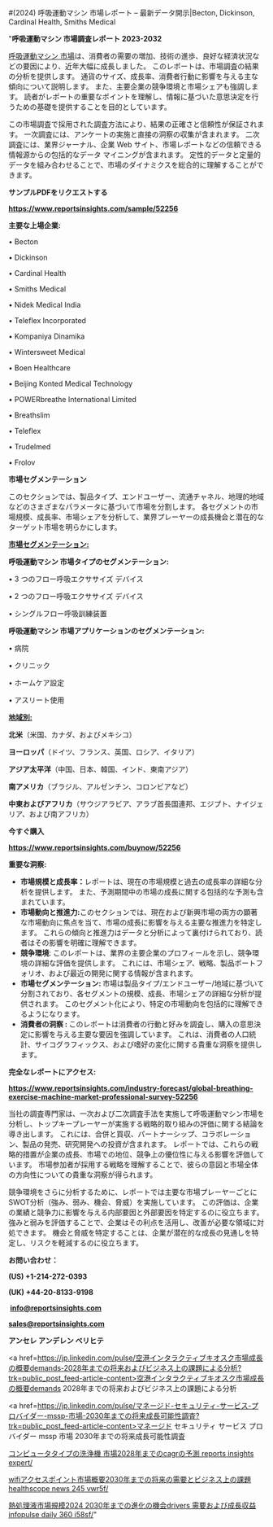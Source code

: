 #(2024) 呼吸運動マシン 市場レポート – 最新データ開示|Becton, Dickinson, Cardinal Health, Smiths Medical

"<strong>呼吸運動マシン 市場調査レポート 2023-2032</strong>

<a href=https://www.reportsinsights.com/sample/52256>呼吸運動マシン 市場</a>は、消費者の需要の増加、技術の進歩、良好な経済状況などの要因により、近年大幅に成長しました。 このレポートは、市場調査の結果の分析を提供します。 通貨のサイズ、成長率、消費者行動に影響を与える主な傾向について説明します。 また、主要企業の競争環境と市場シェアも強調します。 読者がレポートの重要なポイントを理解し、情報に基づいた意思決定を行うための基礎を提供することを目的としています。

この市場調査で採用された調査方法により、結果の正確さと信頼性が保証されます。 一次調査には、アンケートの実施と直接の洞察の収集が含まれます。 二次調査には、業界ジャーナル、企業 Web サイト、市場レポートなどの信頼できる情報源からの包括的なデータ マイニングが含まれます。 定性的データと定量的データを組み合わせることで、市場のダイナミクスを総合的に理解することができます。

<strong><b>サンプルPDFをリクエストする</b></strong>

<a href=https://www.reportsinsights.com/sample/52256><strong><u>https://www.reportsinsights.com/sample/52256</u></strong></a>

<strong>主要な上場企業:</strong>

• Becton

• Dickinson

• Cardinal Health

• Smiths Medical

• Nidek Medical India

• Teleflex Incorporated

• Kompaniya Dinamika

• Wintersweet Medical

• Boen Healthcare

• Beijing Konted Medical Technology

• POWERbreathe International Limited

• Breathslim

• Teleflex

• Trudelmed

• Frolov

<strong>市場セグメンテーション</strong>

このセクションでは、製品タイプ、エンドユーザー、流通チャネル、地理的地域などのさまざまなパラメータに基づいて市場を分割します。 各セグメントの市場規模、成長率、市場シェアを分析して、業界プレーヤーの成長機会と潜在的なターゲット市場を明らかにします。

<strong><u>市場セグメンテーション</u></strong><strong><u>:</u></strong>

<strong>呼吸運動マシン 市場タイプのセグメンテーション:</strong>

• 3 つのフロー呼吸エクササイズ デバイス

• 2 つのフロー呼吸エクササイズ デバイス

• シングルフロー呼吸訓練装置

<strong>呼吸運動マシン 市場アプリケーションのセグメンテーション:</strong>

• 病院

• クリニック

• ホームケア設定

• アスリート使用

<strong><u>地域別</u></strong><strong><u>:</u></strong>

<strong>北米</strong>（米国、カナダ、およびメキシコ）

<strong>ヨーロッパ</strong>（ドイツ、フランス、英国、ロシア、イタリア）

<strong>アジア太平洋</strong>（中国、日本、韓国、インド、東南アジア）

<strong>南アメリカ</strong>（ブラジル、アルゼンチン、コロンビアなど）

<strong>中東およびアフリカ</strong>（サウジアラビア、アラブ首長国連邦、エジプト、ナイジェリア、および南アフリカ）

<strong>今すぐ購入</strong>

<a href=https://www.reportsinsights.com/buynow/52256><strong><u>https://www.reportsinsights.com/buynow/52256</u></strong></a>

<strong>重要な洞察:</strong>
<ul>
  <li><strong>市場規模と成長率：</strong>レポートは、現在の市場規模と過去の成長率の詳細な分析を提供します。 また、予測期間中の市場の成長に関する包括的な予測も含まれています。</li>
  <li><strong>市場動向と推進力:</strong>このセクションでは、現在および新興市場の両方の顕著な市場動向に焦点を当て、市場の成長に影響を与える主要な推進力を特定します。 これらの傾向と推進力はデータと分析によって裏付けられており、読者はその影響を明確に理解できます。</li>
  <li><strong>競争環境</strong>: このレポートは、業界の主要企業のプロフィールを示し、競争環境の詳細な評価を提供します。 これには、市場シェア、戦略、製品ポートフォリオ、および最近の開発に関する情報が含まれます。</li>
  <li><strong>市場セグメンテーション: </strong>市場は製品タイプ/エンドユーザー/地域に基づいて分割されており、各セグメントの規模、成長、市場シェアの詳細な分析が提供されます。 このセグメント化により、特定の市場動向を包括的に理解できるようになります。</li>
  <li><strong>消費者の洞察 : </strong>このレポートは消費者の行動と好みを調査し、購入の意思決定に影響を与える主要な要因を強調しています。 これは、消費者の人口統計、サイコグラフィックス、および嗜好の変化に関する貴重な洞察を提供します。</li>
</ul>
<strong>完全なレポートにアクセス:</strong>

<a href=https://www.reportsinsights.com/industry-forecast/global-breathing-exercise-machine-market-professional-survey-52256><strong><u><b>https://www.reportsinsights.com/industry-forecast/global-breathing-exercise-machine-market-professional-survey-52256</b></u></strong></a>

当社の調査専門家は、一次および二次調査手法を実施して呼吸運動マシン市場を分析し、トップキープレーヤーが実施する戦略的取り組みの評価に関する結論を導き出します。 これには、合併と買収、パートナーシップ、コラボレーション、製品の発売、研究開発への投資が含まれます。 レポートでは、これらの戦略的措置が企業の成長、市場での地位、競争上の優位性に与える影響を評価しています。 市場参加者が採用する戦略を理解することで、彼らの意図と市場全体の方向性についての貴重な洞察が得られます。

競争環境をさらに分析するために、レポートでは主要な市場プレーヤーごとにSWOT分析（強み、弱み、機会、脅威）を実施しています。 この評価は、企業の業績と競争力に影響を与える内部要因と外部要因を特定するのに役立ちます。 強みと弱みを評価することで、企業はその利点を活用し、改善が必要な領域に対処できます。 機会と脅威を特定することは、企業が潜在的な成長の見通しを特定し、リスクを軽減するのに役立ちます。

<strong>お問い合わせ：</strong>

<strong>(US) +1-214-272-0393</strong>

<strong>(UK) +44-20-8133-9198</strong>

<strong> </strong><a href=info@reportsinsights.com><strong><u>info@reportsinsights.com</u></strong></a>

<a href=sales@reportsinsights.com><strong><u>sales@reportsinsights.com</u></strong></a>

<strong>アンセレ アンデレン ベリヒテ</strong>

<a href=https://jp.linkedin.com/pulse/空港インタラクティブキオスク市場成長の概要demands-2028年までの将来およびビジネス上の課題による分析?trk=public_post_feed-article-content>空港インタラクティブキオスク市場成長の概要demands 2028年までの将来およびビジネス上の課題による分析</a>

<a href=https://jp.linkedin.com/pulse/マネージド-セキュリティ-サービス-プロバイダー-mssp-市場-2030年までの将来成長可能性調査?trk=public_post_feed-article-content>マネージド セキュリティ サービス プロバイダー mssp 市場 2030年までの将来成長可能性調査</a>

<a href=https://www.linkedin.com/pulse/コンピュータタイプの洗浄機-市場2028年までのcagrの予測-reports-insights-expert/>コンピュータタイプの洗浄機 市場2028年までのcagrの予測 reports insights expert/</a>

<a href=https://www.linkedin.com/pulse/wifiアクセスポイント市場概要2030年までの将来の需要とビジネス上の課題-healthscope-news-245-vwr5f/>wifiアクセスポイント市場概要2030年までの将来の需要とビジネス上の課題 healthscope news 245 vwr5f/</a>

<a href=https://www.linkedin.com/pulse/熱処理液市場規模2024-2030年までの進化の機会drivers-需要および成長収益-infopulse-daily-360-i58sf/>熱処理液市場規模2024 2030年までの進化の機会drivers 需要および成長収益 infopulse daily 360 i58sf/</a>"
